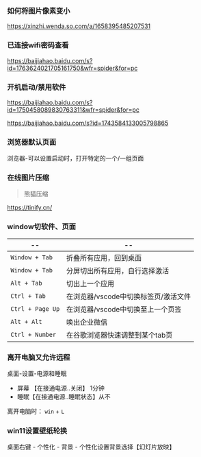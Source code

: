 ### 如何将图片像素变小

https://xinzhi.wenda.so.com/a/1658395485207531



### 已连接wifi密码查看

https://baijiahao.baidu.com/s?id=1763624021705161750&wfr=spider&for=pc



### 开机启动/禁用软件

https://baijiahao.baidu.com/s?id=1750458089830763311&wfr=spider&for=pc

https://baijiahao.baidu.com/s?id=1743584133005798865



### 浏览器默认页面

浏览器-可以设置启动时，打开特定的一个/一组页面



### 在线图片压缩

> 熊猫压缩

https://tinify.cn/



### window切软件、页面

| --               | --                                   |
| ---------------- | ------------------------------------ |
| `Window + Tab`   | 折叠所有应用，回到桌面               |
| `Window + Tab`   | 分屏切出所有应用，自行选择激活       |
| `Alt + Tab`      | 切出上一个应用                       |
| `Ctrl + Tab`     | 在浏览器/vscode中切换标签页/激活文件 |
| `Ctrl + Page Up` | 在浏览器/vscode中切换至上一个页签    |
| `Alt + Alt `     | 唤出企业微信                         |
| `Ctrl + Number`  | 在谷歌浏览器快速调整到某个tab页      |



### 离开电脑又允许远程

桌面-设置-电源和睡眠

- 屏幕 【在接通电源..关闭】 1分钟
- 睡眠【在接通电源..睡眠状态】从不

离开电脑时： `win` + `L` 



### win11设置壁纸轮换

桌面右键 - 个性化 - 背景 - 个性化设置背景选择【幻灯片放映】
